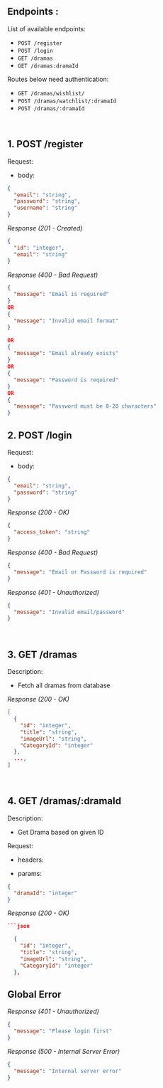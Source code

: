 ## Endpoints :

List of available endpoints:

- `POST /register`
- `POST /login`
- `GET /dramas`
- `GET /dramas:dramaId`

Routes below need authentication:

- `GET /dramas/wishlist/`
- `POST /dramas/watchlist/:dramaId`
- `POST /dramas/:dramaId`

&nbsp;

## 1. POST /register

Request:

- body:

```json
{
  "email": "string",
  "password": "string",
  "username": "string"
}
```

_Response (201 - Created)_

```json
{
  "id": "integer",
  "email": "string"
}
```

_Response (400 - Bad Request)_

```json
{
  "message": "Email is required"
}
OR
{
  "message": "Invalid email format"
}

OR
{
  "message": "Email already exists"
}
OR
{
  "message": "Password is required"
}
OR
{
  "message": "Password must be 8-20 characters"
}
```

## 2. POST /login

Request:

- body:

```json
{
  "email": "string",
  "password": "string"
}
```

_Response (200 - OK)_

```json
{
  "access_token": "string"
}
```

_Response (400 - Bad Request)_

```json
{
  "message": "Email or Password is required"
}
```

_Response (401 - Unauthorized)_

```json
{
  "message": "Invalid email/password"
}
```

&nbsp;

## 3. GET /dramas

Description:

- Fetch all dramas from database

_Response (200 - OK)_

```json
[
  {
    "id": "integer",
    "title": "string",
    "imageUrl": "string",
    "CategoryId": "integer"
  },
  ...,
]
```

&nbsp;

## 4. GET /dramas/:dramaId

Description:

- Get Drama based on given ID

Request:

- headers:

- params:

```json
{
  "dramaId": "integer"
}
```

_Response (200 - OK)_

````json
```json

  {
    "id": "integer",
    "title": "string",
    "imageUrl": "string",
    "CategoryId": "integer"
  },
````

## Global Error

_Response (401 - Unauthorized)_

```json
{
  "message": "Please login first"
}
```

_Response (500 - Internal Server Error)_

```json
{
  "message": "Internal server error"
}
```
